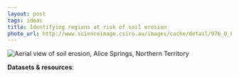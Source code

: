 ```yaml
---
layout: post
tags: ideas
title: Identifying regions at risk of soil erosion
photo_url: http://www.scienceimage.csiro.au/images/cache/detail/976_0_EM2154.jpg
---
```


![Aerial view of soil erosion, Alice Springs, Northern Territory](http://www.scienceimage.csiro.au/images/cache/detail/976_0_EM2154.jpg)

**Datasets & resources**:
